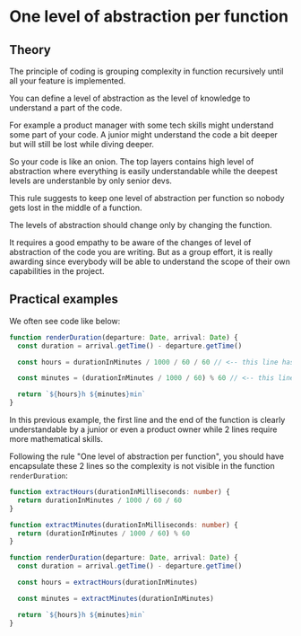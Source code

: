 # One level of abstraction per function

## Theory

The principle of coding is grouping complexity in function recursively until all your feature is implemented.

You can define a level of abstraction as the level of knowledge to understand a part of the code.

For example a product manager with some tech skills might understand some part of your code.
A junior might understand the code a bit deeper but will still be lost while diving deeper.

So your code is like an onion. The top layers contains high level of abstraction where everything is easily understandable while the deepest levels are
understanble by only senior devs.

This rule suggests to keep one level of abstraction per function so nobody gets lost in the middle of a function.

The levels of abstraction should change only by changing the function.

It requires a good empathy to be aware of the changes of level of abstraction of the code you are writing. But as a group effort,
it is really awarding since everybody will be able to understand the scope of their own capabilities in the project.

## Practical examples

We often see code like below:

```ts
function renderDuration(departure: Date, arrival: Date) {
  const duration = arrival.getTime() - departure.getTime()

  const hours = durationInMinutes / 1000 / 60 / 60 // <-- this line has another level of abstraction

  const minutes = (durationInMinutes / 1000 / 60) % 60 // <-- this line has another level of abstraction

  return `${hours}h ${minutes}min`
}
```

In this previous example, the first line and the end of the function is clearly understandable by a junior or even a product owner while 2 lines require more
mathematical skills.

Following the rule "One level of abstraction per function", you should have encapsulate these 2 lines so the complexity is not visible in the function `renderDuration`:

```ts
function extractHours(durationInMilliseconds: number) {
  return durationInMinutes / 1000 / 60 / 60
}

function extractMinutes(durationInMilliseconds: number) {
  return (durationInMinutes / 1000 / 60) % 60
}

function renderDuration(departure: Date, arrival: Date) {
  const duration = arrival.getTime() - departure.getTime()

  const hours = extractHours(durationInMinutes)

  const minutes = extractMinutes(durationInMinutes)

  return `${hours}h ${minutes}min`
}
```
